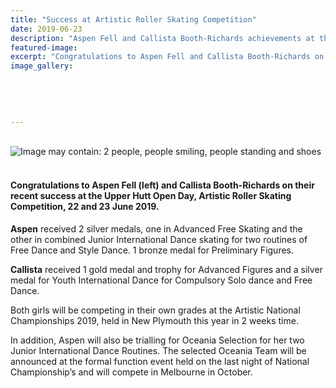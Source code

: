 ```yaml
---
title: "Success at Artistic Roller Skating Competition"
date: 2019-06-23
description: "Aspen Fell and Callista Booth-Richards achievements at the Upper Hutt Open Day, Artistic Roller Skating Competition..."
featured-image: 
excerpt: "Congratulations to Aspen Fell and Callista Booth-Richards on their recent success at the Upper Hutt Open Day, Artistic Roller Skating Competition."
image_gallery:
    
    
    
    
    
---
```


<p>&nbsp;<br /><img src="https://scontent-syd2-1.xx.fbcdn.net/v/t1.0-9/65631066_2285523924830106_5642304468105035776_n.jpg?_nc_cat=103&amp;_nc_oc=AQnnH0BwmJGIhQkm4Zt_TcDsd6MYiO1xtGcguJRiM-clEQLgDlI-btR8sHXQUZLUt8w&amp;_nc_ht=scontent-syd2-1.xx&amp;oh=3ec5e0fb176e4f9a3a247e1a16a20900&amp;oe=5D8334FE" alt="Image may contain: 2 people, people smiling, people standing and shoes" /></p>
<h4><br />Congratulations to Aspen Fell (left) and Callista Booth-Richards on their recent success at the Upper Hutt Open Day, Artistic Roller Skating Competition, 22 and 23 June 2019.&nbsp;</h4>
<p><strong>Aspen</strong> received 2 silver medals, one in Advanced Free Skating and the other in combined Junior International Dance skating for two routines of Free Dance and Style Dance. 1 bronze medal for Preliminary Figures.</p>
<p><strong>Callista</strong> received 1 gold medal and trophy for Advanced Figures and a silver medal for Youth International Dance for Compulsory Solo dance and Free Dance.&nbsp;</p>
<p>Both girls will be competing in their own grades at the Artistic National Championships 2019, held in New Plymouth this year in 2 weeks time.&nbsp;&nbsp;</p>
<p>In addition, Aspen will also be trialling for Oceania Selection for her two Junior International Dance Routines. The selected Oceania Team will be announced at the formal function event held on the last night of National Championship&rsquo;s and will compete in Melbourne in October.</p>

